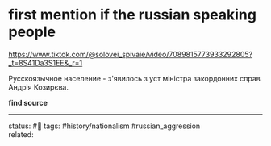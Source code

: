 # first mention if the russian speaking people
https://www.tiktok.com/@solovei_spivaie/video/7089815773933292805?_t=8S41Da3S1EE&_r=1

Русскоязычное население - з'явилось з уст міністра закордонних справ Андрія Козирєва.

**find source**

---
status: #🌱 
tags: #history/nationalism #russian_aggression  
related: 